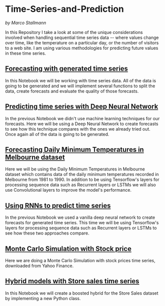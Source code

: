 # Time-Series-and-Prediction

*by Marco Stallmann*

In this Repository I take a look at some of the unique considerations involved when handling sequential time series data -- where values change over time, like the temperature on a particular day, or the number of visitors to a web site. I am using various methodologies for predicting future values in these time series.

## [Forecasting with generated time series](https://github.com/MarcoStallmann/Time-Series-and-Prediction/blob/4446dbae38c5dd9ba33aca71860aeec16377d4b8/Forecasting%20with%20generated%20time%20series/Forecasting%20with%20generated%20time%20series.ipynb)

In this Notebook we will be working with time series data. All of the data is going to be generated and we will implement several functions to split the data, create forecasts and evaluate the quality of those forecasts.


## [Predicting time series with Deep Neural Network](https://github.com/MarcoStallmann/Time-Series-and-Prediction/blob/4446dbae38c5dd9ba33aca71860aeec16377d4b8/Predicting%20time%20series%20with%20Deep%20Neural%20Network/Predicting%20time%20series%20with%20Deep%20Neural%20Networks.ipynb)

In the previous Notebook we didn't use machine learning techniques for our forecasts. Here we will be using a Deep Neural Network to create forecasts to see how this technique compares with the ones we already tried out. Once again all of the data is going to be generated.


## [Forecasting Daily Minimum Temperatures in Melbourne dataset](https://github.com/MarcoStallmann/Time-Series-and-Prediction/blob/4446dbae38c5dd9ba33aca71860aeec16377d4b8/Forecasting%20Daily%20Minimum%20Temperatures%20in%20Melbourne%20with%20CNNs/Forecasting%20Daily%20Minimum%20Temperatures%20in%20Melbourne%20with%20CNNs.ipynb)

Here we will be using the Daily Minimum Temperatures in Melbourne dataset which contains data of the daily minimum temperatures recorded in Melbourne from 1981 to 1990. In addition to be using Tensorflow's layers for processing sequence data such as Recurrent layers or LSTMs we will also use Convolutional layers to improve the model's performance.


## [Using RNNs to predict time series](https://github.com/MarcoStallmann/Time-Series-and-Prediction/blob/b0ba369f615d0b005a4017f40112946ececa7e55/Using%20RNNs%20to%20predict%20time%20series/Using%20RNNs%20to%20predict%20time%20series.ipynb)

In the previous Notebook we used a vanilla deep neural network to create forecasts for generated time series. This time we will be using Tensorflow's layers for processing sequence data such as Recurrent layers or LSTMs to see how these two approaches compare.


## [Monte Carlo Simulation with Stock price](https://github.com/MarcoStallmann/Time-Series-and-Prediction/blob/b0ba369f615d0b005a4017f40112946ececa7e55/Monte%20Carlo%20Simulation%20with%20Stock/monte-carlo-simulation-with-stock.ipynb)

Here we are doing a Monte Carlo Simulation with stock prices time series, downloaded from Yahoo Finance.

## [Hybrid models with Store sales time series](https://github.com/MarcoStallmann/Time-Series-and-Prediction/blob/39368774171efc8fb875010d2381aff62d03202c/Hybrid%20models%20with%20Store%20Sales%20time%20series/hybrid-models-with-store-sales.ipynb)

In this Notebook we will create a boosted hybrid for the Store Sales dataset by implementing a new Python class. 
